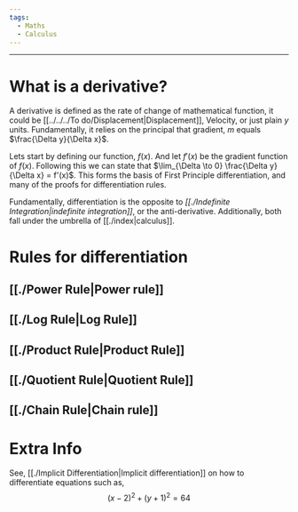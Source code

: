 ```yaml
---
tags:
  - Maths
  - Calculus
---
```

---  
  
# What is a derivative?  
  
A derivative is defined as the rate of change of mathematical function, it could be [[../../../To do/Displacement|Displacement]], Velocity, or just plain $y$  units. Fundamentally, it relies on the principal that gradient, $m$ equals $\frac{\Delta y}{\Delta x}$.  
  
Lets start by defining our function, $f(x)$. And let $f'(x)$ be the gradient function of $f(x)$. Following this we can state that $\lim_{\Delta \to 0} \frac{\Delta y}{\Delta x} = f'(x)$. This forms the basis of First Principle differentiation, and many of the proofs for differentiation rules.   
  
Fundamentally, differentiation is the opposite to *[[./Indefinite Integration|indefinite integration]]*, or the anti-derivative. Additionally, both fall under the umbrella of [[./index|calculus]].  
  
# Rules for differentiation  
  
## [[./Power Rule|Power rule]]  
  
## [[./Log Rule|Log Rule]]  
  
## [[./Product Rule|Product Rule]]  
  
## [[./Quotient Rule|Quotient Rule]]  
  
## [[./Chain Rule|Chain rule]]  
  
# Extra Info  
  
See, [[./Implicit Differentiation|Implicit differentiation]] on how to differentiate equations such as,   
$$(x-2)^{2} + (y+1)^{2}= 64$$  
